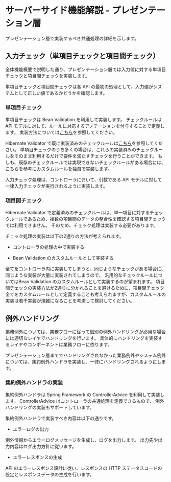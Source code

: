# サーバーサイド機能解説 - プレゼンテーション層

プレゼンテーション層で実装するべき共通処理の詳細を示します。

## 入力チェック（単項目チェックと項目間チェック）

全体機能概要で説明した通り、プレゼンテーション層では入力値に対する単項目チェックと項目間チェックを実装します。

単項目チェックと項目間チェックは各 API の最初の処理として、入力値がシステムとして正しい値であるかどうかを確認します。

### 単項目チェック

単項目チェックは Bean Validation を利用して実装します。
チェックルールは API モデルに対して、ルールに対応するアノテーションを付与することで定義します。
実装方法については[こちら](https://docs.jboss.org/hibernate/stable/validator/reference/en-US/html_single/#chapter-bean-constraints)を参照してください。

Hibernate Validator で既に実装済みのチェックルールは[こちら](https://docs.jboss.org/hibernate/stable/validator/reference/en-US/html_single/#section-builtin-constraints)を参照してください。
単項目チェックのうち多くの場合は、これらの実装済みのチェックルールをそのまま利用するだけで要件を満たすチェックを行うことができます。
もしも、既存のチェックルールでは実現できないチェックルールがある場合には、[こちら](https://docs.jboss.org/hibernate/stable/validator/reference/en-US/html_single/#validator-customconstraints-simple)を参考にカスタムルールを独自で実装します。

入力チェック処理は、コントローラにおいて、引数である API モデルに対して一律入力チェックが実行されるように実装します。

### 項目間チェック

Hibernate Validator で定義済みのチェックルールは、単一項目に対するチェックルールであるため、複数の項目間のデータの整合性を確認する項目間チェックでは利用できません。
そのため、チェック処理は実装する必要があります。

チェック処理の実装は以下の2通りの方法が考えられます。

- コントローラの処理の中で実装する
  
- Bean Validation のカスタムルールとして実装する

全てをコントローラ内に実装してしまうと、同じようなチェックがある場合に、同じような実装が大量に実装されてしまうので、
汎用的なチェックルールについてはBean Validation のカスタムルールとして実装するのが望まれます。
項目間チェックの実装方法が2通りに分かれることを避けるために、項目間チェック全てをカスタムルールとして定義することも考えられますが、カスタムルールの実装は若干実装が煩雑になることを考慮して検討してください。

## 例外ハンドリング

業務例外については、業務フローに従って個別の例外ハンドリングが必用な場合には適切なレイヤでハンドリングを行います。
具体的にハンドリングを実装するレイヤやコンポーネントは業務フローに依ります。

プレゼンテーション層まででハンドリングされなかった業務例外やシステム例外については、集約例外ハンドラを実装し、一律にハンドリングされるようにします。

### 集約例外ハンドラの実装

集約例外ハンドラは Spring Framework の ControllerAdvice を利用して実装します。
ControllerAdvice はコントローラの共通処理を定義できるもので、
例外ハンドリングの実装もサポートしています。

集約例外ハンドラで実装すべき内容は以下の通りです。

- エラーログの出力

例外情報からエラーログメッセージを生成し、ログを出力します。
出力先や出力内容はログ出力方針に従います。

- エラーレスポンスの生成

API のエラーレスポンス設計に従い、レスポンスの HTTP ステータスコードの設定とレスポンスデータの生成を行います。
